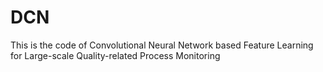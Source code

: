 # DCN

This is the code of Convolutional Neural Network based Feature Learning for Large-scale Quality-related Process Monitoring
